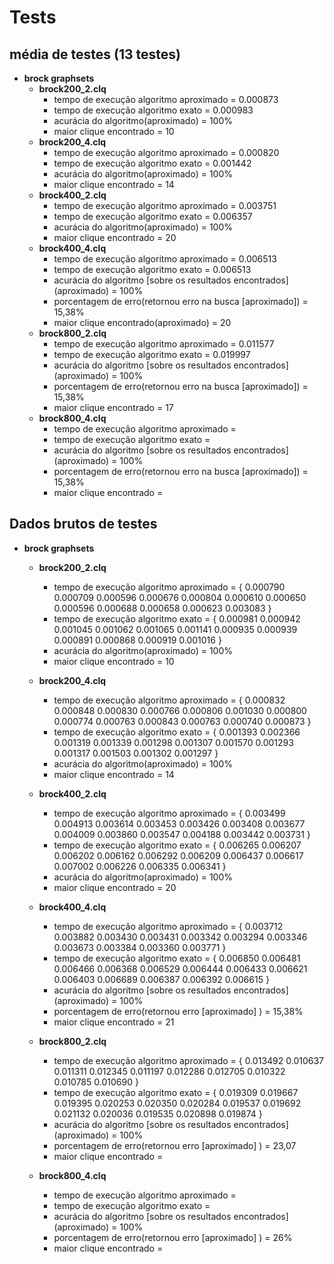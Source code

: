 # Tests

## média de testes (13 testes)
- **brock graphsets**
    - **brock200_2.clq**
        - tempo de execução algoritmo aproximado =                                      0.000873
        - tempo de execução algoritmo exato =                                           0.000983
        - acurácia do algoritmo(aproximado) =                                           100% 
        - maior clique encontrado =                                                     10
    - **brock200_4.clq**
        - tempo de execução algoritmo aproximado =                                      0.000820
        - tempo de execução algoritmo exato =                                           0.001442
        - acurácia do algoritmo(aproximado) =                                           100%
        - maior clique encontrado =                                                     14
    - **brock400_2.clq**
        - tempo de execução algoritmo aproximado =                                      0.003751
        - tempo de execução algoritmo exato =                                           0.006357
        - acurácia do algoritmo(aproximado) =                                           100%
        - maior clique encontrado =                                                     20
    - **brock400_4.clq**
        - tempo de execução algoritmo aproximado =                                      0.006513
        - tempo de execução algoritmo exato =                                           0.006513
        - acurácia do algoritmo [sobre os resultados encontrados] (aproximado) =        100%
        - porcentagem de erro(retornou erro na busca [aproximado]) =                    15,38%
        - maior clique encontrado(aproximado) =                                         20
    - **brock800_2.clq**
        - tempo de execução algoritmo aproximado =                                      0.011577
        - tempo de execução algoritmo exato =                                           0.019997
        - acurácia do algoritmo [sobre os resultados encontrados] (aproximado) =        100%
        - porcentagem de erro(retornou erro na busca [aproximado]) =                    15,38%
        - maior clique encontrado =                                                     17
    - **brock800_4.clq**
        - tempo de execução algoritmo aproximado =
        - tempo de execução algoritmo exato =
        - acurácia do algoritmo [sobre os resultados encontrados] (aproximado) =        100%
        - porcentagem de erro(retornou erro na busca [aproximado]) =                    15,38%
        - maior clique encontrado = 
## Dados brutos de testes

- **brock graphsets**
    - **brock200_2.clq**
        - tempo de execução algoritmo aproximado = {
            0.000790
            0.000709
            0.000596
            0.000676
            0.000804
            0.000610
            0.000650
            0.000596
            0.000688
            0.000658
            0.000623
            0.003083
            }
        - tempo de execução algoritmo exato = {
            0.000981
            0.000942
            0.001045
            0.001062
            0.001065
            0.001141
            0.000935
            0.000939
            0.000891
            0.000868
            0.000919
            0.001016
        }
        - acurácia do algoritmo(aproximado) = 100%
        - maior clique encontrado = 10

    - **brock200_4.clq**
        - tempo de execução algoritmo aproximado = {
            0.000832
            0.000848
            0.000830
            0.000766
            0.000806
            0.001030
            0.000800
            0.000774
            0.000763
            0.000843
            0.000763
            0.000740
            0.000873
        }
        - tempo de execução algoritmo exato = {
            0.001393
            0.002366
            0.001319
            0.001339
            0.001298
            0.001307
            0.001570
            0.001293
            0.001317
            0.001503
            0.001302
            0.001297
        }
        - acurácia do algoritmo(aproximado) = 100%
        - maior clique encontrado =  14   
    - **brock400_2.clq**
        - tempo de execução algoritmo aproximado = {
            0.003499
            0.004913
            0.003614
            0.003453
            0.003426
            0.003408
            0.003677
            0.004009
            0.003860
            0.003547
            0.004188
            0.003442
            0.003731
        }
        - tempo de execução algoritmo exato = {
            0.006265
            0.006207
            0.006202
            0.006162
            0.006292
            0.006209
            0.006437
            0.006617
            0.007002
            0.006226
            0.006335
            0.006341
        }
        - acurácia do algoritmo(aproximado) =  100%
        - maior clique encontrado = 20
    - **brock400_4.clq**
        - tempo de execução algoritmo aproximado = {
            0.003712
            0.003882
            0.003430
            0.003431
            0.003342
            0.003294
            0.003346
            0.003673
            0.003384
            0.003360
            0.003771
        }
        - tempo de execução algoritmo exato = {
            0.006850
            0.006481
            0.006466
            0.006368
            0.006529
            0.006444
            0.006433
            0.006621
            0.006403
            0.006689
            0.006387
            0.006392
            0.006615
        }
        - acurácia do algoritmo [sobre os resultados encontrados] (aproximado) = 100%
        - porcentagem de erro(retornou erro [aproximado] ) = 15,38%
        - maior clique encontrado = 21
    - **brock800_2.clq**
        - tempo de execução algoritmo aproximado = {
            0.013492
            0.010637
            0.011311
            0.012345
            0.011197
            0.012286
            0.012705
            0.010322
            0.010785
            0.010690
        }
        - tempo de execução algoritmo exato = {
            0.019309
            0.019667
            0.019395
            0.020253
            0.020350
            0.020284
            0.019537
            0.019692
            0.021132
            0.020036
            0.019535
            0.020898
            0.019874
        }
        - acurácia do algoritmo [sobre os resultados encontrados] (aproximado) = 100%
        - porcentagem de erro(retornou erro [aproximado] ) = 23,07
        - maior clique encontrado =      
    - **brock800_4.clq**
        - tempo de execução algoritmo aproximado =
        - tempo de execução algoritmo exato =
        - acurácia do algoritmo [sobre os resultados encontrados] (aproximado) = 100%
        - porcentagem de erro(retornou erro [aproximado] ) = 26%
        - maior clique encontrado =     